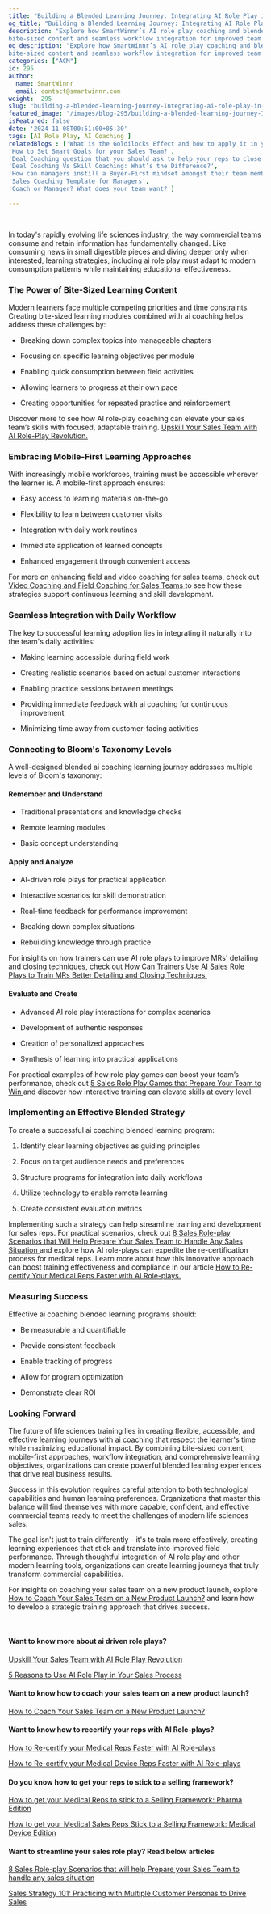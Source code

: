 ```yaml
---
title: "Building a Blended Learning Journey: Integrating AI Role Play in Life Sciences Training "
og_title: "Building a Blended Learning Journey: Integrating AI Role Play in Life Sciences Training "
description: "Explore how SmartWinnr’s AI role play coaching and blended learning enhance life sciences training with
bite-sized content and seamless workflow integration for improved team performance"
og_description: "Explore how SmartWinnr’s AI role play coaching and blended learning enhance life sciences training with
bite-sized content and seamless workflow integration for improved team performance"
categories: ["ACM"]
id: 295
author:
  name: SmartWinnr
  email: contact@smartwinnr.com
weight: -295
slug: "building-a-blended-learning-journey-Integrating-ai-role-play-in-life-sciences-training"
featured_image: "/images/blog-295/building-a-blended-learning-journey-Integrating-ai-role-play-in-life-sciences-training.png"
isFeatured: false
date: '2024-11-08T00:51:00+05:30'
tags: [AI Role Play, AI Coaching ]
relatedBlogs : ['What is the Goldilocks Effect and how to apply it in your business?',
'How to Set Smart Goals for your Sales Team?',
'Deal Coaching question that you should ask to help your reps to close more deals',
'Deal Coaching Vs Skill Coaching: What’s the Difference?',
'How can managers instill a Buyer-First mindset amongst their team members?',
'Sales Coaching Template for Managers',
'Coach or Manager? What does your team want?']

---
```

<br>

<p>In today's rapidly evolving life sciences industry, the way commercial teams consume and retain information has
    fundamentally changed. Like consuming news in small digestible pieces and diving deeper only when interested,
    learning strategies, including ai role play must adapt to modern consumption patterns while maintaining educational
    effectiveness. </p>

<h3 class="ml-bold-text ml-margin-top-bottom20">The Power of Bite-Sized Learning Content </h3>

<p>Modern learners face multiple competing priorities and time constraints. Creating bite-sized learning modules
    combined with ai coaching helps address these challenges by: </p>

<ul>
    <li>
        <p>
            Breaking down complex topics into manageable chapters
        </p>
    </li>
    <li>
        <p>
            Focusing on specific learning objectives per module
        </p>
    </li>
    <li>
        <p>
            Enabling quick consumption between field activities
        </p>
    </li>
    <li>
        <p>
            Allowing learners to progress at their own pace
        </p>
    </li>
    <li>
        <p>
            Creating opportunities for repeated practice and reinforcement
        </p>
    </li>
</ul>

<p>Discover more to see how AI role-play coaching can elevate your sales team’s skills with focused, adaptable training.
    <a href="https://www.smartwinnr.com/post/upskill-your-sales-team-with-ai-role-play-revolution/" target="_blank"
        class="">Upskill Your Sales Team with AI Role-Play Revolution.</a>
</p>

<h3 class="ml-bold-text ml-margin-top-bottom20">Embracing Mobile-First Learning Approaches </h3>

<p>With increasingly mobile workforces, training must be accessible wherever the learner is. A mobile-first approach
    ensures: </p>

<ul>
    <li>
        <p>
            Easy access to learning materials on-the-go
        </p>
    </li>
    <li>
        <p>
            Flexibility to learn between customer visits
        </p>
    </li>
    <li>
        <p>
            Integration with daily work routines
        </p>
    </li>
    <li>
        <p>
            Immediate application of learned concepts
        </p>
    </li>
    <li>
        <p>
            Enhanced engagement through convenient access
        </p>
    </li>
</ul>

<p>
    For more on enhancing field and video coaching for sales teams, check out <a
        href="https://smartwinnr.com/product/sales-coaching/" target="_blank" class="">Video Coaching and Field Coaching
        for Sales Teams </a>to see how these strategies support continuous learning and skill development. </p>

<h3 class="ml-bold-text ml-margin-top-bottom20">Seamless Integration with Daily Workflow </h3>

<p>The key to successful learning adoption lies in integrating it naturally into the team's daily activities: </p>

<ul>
    <li>
        <p>
            Making learning accessible during field work
        </p>
    </li>
    <li>
        <p>
            Creating realistic scenarios based on actual customer interactions
        </p>
    </li>
    <li>
        <p>
            Enabling practice sessions between meetings
        </p>
    </li>
    <li>
        <p>
            Providing immediate feedback with ai coaching for continuous improvement
        </p>
    </li>
    <li>
        <p>
            Minimizing time away from customer-facing activities
        </p>
    </li>
</ul>

<h3 class="ml-bold-text ml-margin-top-bottom20">Connecting to Bloom's Taxonomy Levels </h3>

<p>A well-designed blended ai coaching learning journey addresses multiple levels of Bloom's taxonomy: </p>

<h4 class="ml-bold-text ml-margin-top-bottom20">Remember and Understand </h4>
<ul>
    <li>
        <p>
            Traditional presentations and knowledge checks
        </p>
    </li>
    <li>
        <p>
            Remote learning modules
        </p>
    </li>
    <li>
        <p>
            Basic concept understanding
        </p>
    </li>
</ul>
<h4 class="ml-bold-text ml-margin-top-bottom20">Apply and Analyze </h4>

<ul>
    <li>
        <p>
            AI-driven role plays for practical application
        </p>
    </li>
    <li>
        <p>
            Interactive scenarios for skill demonstration
        </p>
    </li>
    <li>
        <p>
            Real-time feedback for performance improvement
        </p>
    </li>
    <li>
        <p>
            Breaking down complex situations
        </p>
    </li>
    <li>
        <p>
            Rebuilding knowledge through practice
        </p>
    </li>
</ul>

<p>For insights on how trainers can use AI role plays to improve MRs' detailing and closing techniques, check out <a
        href="https://smartwinnr.com/post/how-can-trainers-use-ai-sales-role-plays-to-train-mrs-better-detailing-and-closing-techniques/"
        target="_blank" class="">How Can Trainers Use AI Sales Role Plays to Train MRs Better Detailing and Closing
        Techniques.</a> </p>

<h4 class="ml-bold-text ml-margin-top-bottom20">Evaluate and Create </h4>
<ul>
    <li>
        <p>
            Advanced AI role play interactions for complex scenarios
        </p>
    </li>
    <li>
        <p>
            Development of authentic responses
        </p>
    </li>
    <li>
        <p>
            Creation of personalized approaches
        </p>
    </li>
    <li>
        <p>
            Synthesis of learning into practical applications
        </p>
    </li>
</ul>

<p>For practical examples of how role play games can boost your team’s performance, check out <a
        href="https://www.smartwinnr.com/post/5-sales-role-play-games-that-prepares-your-team-to-win/" target="_blank"
        class="">5 Sales Role Play Games that Prepare Your Team to Win </a>and discover how interactive training can
    elevate skills at every level. </p>

<h3 class="ml-bold-text ml-margin-top-bottom20">Implementing an Effective Blended Strategy </h3>

<p>To create a successful ai coaching blended learning program: </p>

<ol>
    <li>
        <p>
            Identify clear learning objectives as guiding principles
    </li>
    <p>
        <li>
            <p>
                Focus on target audience needs and preferences
            </p>
        </li>
        <li>
            <p>
                Structure programs for integration into daily workflows
            </p>
        </li>
        <li>
            <p>
                Utilize technology to enable remote learning
            </p>
        </li>
        <li>
            <p>
                Create consistent evaluation metrics
            </p>
        </li>
</ol>

<p>Implementing such a strategy can help streamline training and development for sales reps. For practical
    scenarios, check out <a
        href="https://www.smartwinnr.com/post/8-sales-role-play-scenarios-that-will-help-prepare-your-sales-team-to-handle-any-sales-situation/"
        target="_blank" class="">8 Sales Role-play Scenarios that Will Help Prepare Your Sales Team to Handle Any
        Sales Situation </a>and explore how AI role-plays can expedite the re-certification process for medical
    reps. Learn more about how this innovative approach can boost training effectiveness and compliance in our
    article <a href="https://www.smartwinnr.com/post/how-to-re-certify-your-medical-reps-faster-with-ai-role-plays/"
        target="_blank" class="">How to Re-certify Your Medical Reps Faster with AI Role-plays. </a></p>

<h3 class="ml-bold-text ml-margin-top-bottom20">Measuring Success </h3>

<p>Effective ai coaching blended learning programs should: </p>


<ul>
    <li>
        <p>
            Be measurable and quantifiable
        </p>
    </li>
    <li>
        <p>
            Provide consistent feedback
        </p>
    </li>
    <li>
        <p>
            Enable tracking of progress
        </p>
    </li>
    <li>
        <p>
            Allow for program optimization
        </p>
    </li>
    <li>
        <p>
            Demonstrate clear ROI
        </p>
    </li>
</ul>

<h3 class="ml-bold-text ml-margin-top-bottom20">Looking Forward </h3>

<p>The future of life sciences training lies in creating flexible, accessible, and effective learning journeys with
    <a href="https://www.smartwinnr.com/product/two-way-ai-role-plays" target="_blank" class="">ai coaching </a>that
    respect the learner's time while maximizing educational impact. By combining bite-sized content, mobile-first
    approaches, workflow integration, and comprehensive learning objectives, organizations can create powerful
    blended learning experiences that drive real business results.
</p>

<p>Success in this evolution requires careful attention to both technological capabilities and human learning
    preferences. Organizations that master this balance will find themselves with more capable, confident, and
    effective commercial teams ready to meet the challenges of modern life sciences sales. </p>

<p>The goal isn't just to train differently – it's to train more effectively, creating learning experiences that
    stick and translate into improved field performance. Through thoughtful integration of AI role play and other
    modern learning tools, organizations can create learning journeys that truly transform commercial capabilities.
</p>

<p>For insights on coaching your sales team on a new product launch, explore <a
        href="https://www.smartwinnr.com/post/how-to-coach-your-sales-team-on-a-new-product-launch/" target="_blank"
        class="">How to Coach Your Sales Team on a New Product Launch?</a> and learn how to develop a strategic
    training approach that drives success. </p>

<br>
<h4 class="ml-bold-text ml-margin-top-bottom20">Want to know more about ai driven role plays? </h4>

<p> <a href="https://www.smartwinnr.com/post/upskill-your-sales-team-with-ai-role-play-revolution/" target="_blank"
        class="">Upskill Your Sales Team with AI Role Play Revolution </a></p>

<p> <a href="https://www.smartwinnr.com/post/5-reasons-to-use-ai-role-play-in-your-sales-process/" target="_blank"
        class="">5 Reasons to Use AI Role Play in Your Sales Process </a></p>

<h4 class="ml-bold-text ml-margin-top-bottom20">Want to know how to coach your sales team on a new product launch? </h4>

<p> <a href="https://www.smartwinnr.com/post/how-to-coach-your-sales-team-on-a-new-product-launch/" target="_blank"
        class="">How to Coach Your Sales Team on a New Product Launch? </a></p>

<h4 class="ml-bold-text ml-margin-top-bottom20">Want to know how to recertify your reps with AI Role-plays? </h4>

<p> <a href="https://www.smartwinnr.com/post/how-to-re-certify-your-medical-reps-faster-with-ai-role-plays/"
        target="_blank" class="">How to Re-certify your Medical Reps Faster with AI Role-plays </a></p>

<p> <a href="https://www.smartwinnr.com/post/how-to-re-certify-your-medical-device-reps-faster-with-ai-role-plays/"
        target="_blank" class="">How to Re-certify your Medical Device Reps Faster with AI Role-plays </a></p>

<h4 class="ml-bold-text ml-margin-top-bottom20">Do you know how to get your reps to stick to a selling framework? </h4>

<p> <a href="https://www.smartwinnr.com/post/how-to-get-your-medical-reps-to-stick-to-a-selling-framework-pharma-edition/"
        target="_blank" class="">How to get your Medical Reps to stick to a Selling Framework: Pharma Edition </a>
</p>

<p> <a href="https://www.smartwinnr.com/post/how-to-get-your-medical-sales-reps-stick-to-a-selling-framework-medical-device-edition/"
        target="_blank" class="">How to get your Medical Sales Reps Stick to a Selling Framework: Medical Device
        Edition</a></p>

<h4 class="ml-bold-text ml-margin-top-bottom20">Want to streamline your sales role play? Read below articles</h4>

<p> <a href="https://www.smartwinnr.com/post/8-sales-role-play-scenarios-that-will-help-prepare-your-sales-team-to-handle-any-sales-situation/"
        target="_blank" class="">8 Sales Role-play Scenarios that will help Prepare your Sales Team to handle any
        sales
        situation </a></p>

<p> <a href="https://www.smartwinnr.com/post/8-sales-role-play-scenarios-that-will-help-prepare-your-sales-team-to-handle-any-sales-situation/"
        target="_blank" class="">Sales Strategy 101: Practicing with Multiple Customer Personas to Drive Sales </a>
</p>